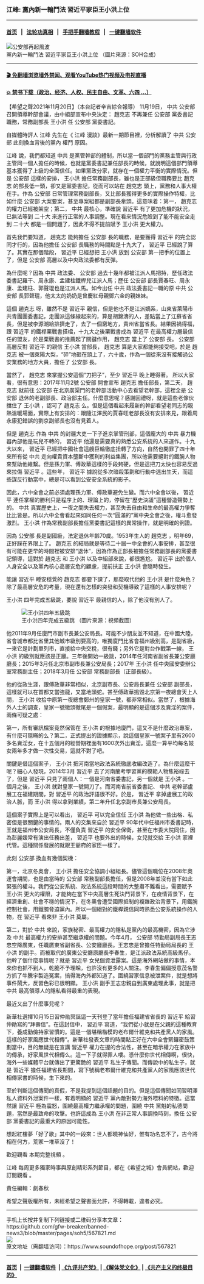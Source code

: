 ### 江峰: 黨內新一輪鬥法  習近平家臣王小洪上位 
------------------------

#### [首页](https://github.com/gfw-breaker/banned-news3/blob/master/README.md) &nbsp;&nbsp;|&nbsp;&nbsp; [法轮功真相](https://github.com/begood0513/basic/blob/master/README.md)  &nbsp;&nbsp;|&nbsp;&nbsp; [手把手翻墙教程](https://github.com/gfw-breaker/guides/wiki)  &nbsp;&nbsp;|&nbsp;&nbsp; [一键翻墙软件](https://github.com/gfw-breaker/nogfw/blob/master/README.md)  



<div><img alt="公安部再起風波" src="https://img.soundofhope.org/2021-11/1637467093234.jpg"/>
<br/><figcaption class="caption">
 黨內新一輪鬥法 習近平家臣王小洪上位 （圖片來源：SOH合成）
</figcaption></div><hr/>

#### [ 🎬  免翻墙浏览墙外禁闻、观看YouTube热门视频及电视直播](https://github.com/gfw-breaker/HelloWorld)

#### [ 💥  禁书下载（政治、经济、人权、民主自由、文革、六四 ...）](https://github.com/gfw-breaker/books/blob/master/README.md)

<div><div class="Content__Wrapper sc-1bvya0-0 grZQxZ">
 <p class="meta-top">
  <span class="meta">
   【希望之聲2021年11月20日】（本台記者辛吉綜合報導）
  </span>
  11月19日，
  <ok href="/term/1059?lang=b5">
   中共
  </ok>
  <ok href="/term/1318?lang=b5">
   公安部
  </ok>
  召開領導幹部會議，由中組部宣布中央決定：
  <ok href="/term/44497?lang=b5">
   趙克志
  </ok>
  不再兼任
  <ok href="/term/1318?lang=b5">
   公安部
  </ok>
  黨委書記職務，常務副部長
  <ok href="/term/21992?lang=b5">
   王小洪
  </ok>
  任
  <ok href="/term/1318?lang=b5">
   公安部
  </ok>
  黨委書記。
 </p>
 <p>
  自媒體時評人
  <ok href="/term/3461?lang=b5">
   江峰
  </ok>
  先生在《
  <ok href="/term/3461?lang=b5">
   江峰
  </ok>
  漫談》最新一期節目裡，分析解讀了
  <ok href="/term/1059?lang=b5">
   中共
  </ok>
  <ok href="/term/1318?lang=b5">
   公安部
  </ok>
  此刻換血背後的黨內
  <ok href="/term/613791?lang=b5">
   權鬥
  </ok>
  原因。
 </p>
 <div class="AD_Embed__Wrap-sc-1xslmin-0 igMuqX module desktop">
  <div>
  </div>
 </div>
 <p>
  <ok href="/term/3461?lang=b5">
   江峰
  </ok>
  說，我們都知道
  <ok href="/term/1059?lang=b5">
   中共
  </ok>
  是黨管幹部的體制，所以當一個部門的黨務主管與行政主管同一個人擔任的時候，也就是黨委書記兼任部長的時候，就說明這個部門領導基本獲得了上級的全面信任。如果黨政分家，就存在一個權力平衡的實際情況。但是
  <ok href="/term/1318?lang=b5">
   公安部
  </ok>
  這樣的安排，
  <ok href="/term/21992?lang=b5">
   王小洪
  </ok>
  擔任常務副部長，雖也是正部級但職務要比
  <ok href="/term/44497?lang=b5">
   趙克志
  </ok>
  的部長低一頭，卻又是黨委書記，從而可以站在
  <ok href="/term/44497?lang=b5">
   趙克志
  </ok>
  頭上，黨務和人事大權在手。作為
  <ok href="/term/1318?lang=b5">
   公安部
  </ok>
  日常管理常務副部長，又比部長獲得更多的實際操作特權，比如什麼
  <ok href="/term/1318?lang=b5">
   公安部
  </ok>
  大案要案，甚至專案組都是副部長牽頭。這意味着：第一，
  <ok href="/term/44497?lang=b5">
   趙克志
  </ok>
  的權力已經被架空；第二，
  <ok href="/term/1059?lang=b5">
   中共
  </ok>
  最核心，準確說
  <ok href="/term/1063?lang=b5">
   習近平
  </ok>
  有了更加危機的狀況，已無法等到
  <ok href="/term/294559?lang=b5">
   二十大
  </ok>
  來進行正常的人事調整。現在看來情況危險到了能不能安全走到
  <ok href="/term/294559?lang=b5">
   二十大
  </ok>
  都是一個問題了，因此不得不提前賦予
  <ok href="/term/21992?lang=b5">
   王小洪
  </ok>
  更大權力。
 </p>
 <p>
  首先我們要知道，
  <ok href="/term/44497?lang=b5">
   趙克志
  </ok>
  能夠擔任
  <ok href="/term/1318?lang=b5">
   公安部
  </ok>
  長的職務，是要獲得
  <ok href="/term/1063?lang=b5">
   習近平
  </ok>
  的完全認同才行的，因為他擔任
  <ok href="/term/1318?lang=b5">
   公安部
  </ok>
  長職務的時間點是十九大了，
  <ok href="/term/1063?lang=b5">
   習近平
  </ok>
  已經說了算了。其實在那個階段，
  <ok href="/term/1063?lang=b5">
   習近平
  </ok>
  已經想把
  <ok href="/term/21992?lang=b5">
   王小洪
  </ok>
  放到
  <ok href="/term/1318?lang=b5">
   公安部
  </ok>
  第一把手的位置上了，但是
  <ok href="/term/1318?lang=b5">
   公安部
  </ok>
  高層以及中央政法委都有反彈。
 </p>
 <p>
  為什麼呢？因為
  <ok href="/term/1059?lang=b5">
   中共
  </ok>
  政法委、
  <ok href="/term/1318?lang=b5">
   公安部
  </ok>
  過去十幾年都被江派人馬把持，歷任政法委書記羅干、周永康、孟建柱鐵桿兒江派人馬；歷任
  <ok href="/term/1318?lang=b5">
   公安部
  </ok>
  部長賈春旺、周永康、孟建柱、郭聲琨也是江派人馬。如今出任
  <ok href="/term/1059?lang=b5">
   中共
  </ok>
  政法委書記一職的原
  <ok href="/term/1059?lang=b5">
   中共
  </ok>
  <ok href="/term/1318?lang=b5">
   公安部
  </ok>
  長郭聲琨，他太太的奶奶是曾慶紅母親鄧六金的親妹妹。
 </p>
 <p>
  這個
  <ok href="/term/44497?lang=b5">
   趙克志
  </ok>
  呀，雖然不是
  <ok href="/term/1063?lang=b5">
   習近平
  </ok>
  親信，但是他也不是江派嫡系，山東省萊陽市共青團團委書記，走團派這條線起來的，算是胡錦濤的人，差點當上了江蘇省省長，但是被李源潮給排擠走了，去了一個窮地方，貴州省當省長。結果因禍得福，跟
  <ok href="/term/1063?lang=b5">
   習近平
  </ok>
  的鐵桿栗戰書搭檔，十九大之後栗戰書成為
  <ok href="/term/1063?lang=b5">
   習近平
  </ok>
  在最高權力層最信任的盟友，於是栗戰書的推薦起了關鍵作用，
  <ok href="/term/44497?lang=b5">
   趙克志
  </ok>
  當上了
  <ok href="/term/1318?lang=b5">
   公安部
  </ok>
  長。
  <ok href="/term/1318?lang=b5">
   公安部
  </ok>
  高層反對
  <ok href="/term/1063?lang=b5">
   習近平
  </ok>
  的親信
  <ok href="/term/21992?lang=b5">
   王小洪
  </ok>
  當部長，
  <ok href="/term/44497?lang=b5">
   趙克志
  </ok>
  算是大家都能夠接受吧，於是
  <ok href="/term/44497?lang=b5">
   趙克志
  </ok>
  被一個萊陽大梨，“砰”地砸在頭上了，六十歲，作為一個從來沒有接觸過公安業務的地方大員，擔任了
  <ok href="/term/1318?lang=b5">
   公安部
  </ok>
  長。
 </p>
 <p>
  當然了，
  <ok href="/term/44497?lang=b5">
   趙克志
  </ok>
  來掌握公安這個“刀把子”，至少
  <ok href="/term/1063?lang=b5">
   習近平
  </ok>
  晚上睡得著。 所以大家看，很有意思：2017年11月2號
  <ok href="/term/1318?lang=b5">
   公安部
  </ok>
  開會宣布
  <ok href="/term/44497?lang=b5">
   趙克志
  </ok>
  擔任部長，第二天，
  <ok href="/term/44497?lang=b5">
   趙克志
  </ok>
  就前往
  <ok href="/term/1318?lang=b5">
   公安部
  </ok>
  在北京廣渠門的老幹部活動中心去看望老幹部，這裡全是
  <ok href="/term/1318?lang=b5">
   公安部
  </ok>
  退休的老副部長、政治部主任。什麼意思呢？感謝回禮呀，就是這些老傢伙擋住了
  <ok href="/term/21992?lang=b5">
   王小洪
  </ok>
  ，認可了
  <ok href="/term/44497?lang=b5">
   趙克志
  </ok>
  么。但是這個看起來履新的幹部看望老同志的親熱溫暖場面，實際上有安排的：跟隨江澤民的賈春旺老部長沒有安排來見，跟着周永康犯錯誤的劉京副部長也沒有見着人。
 </p>
 <div class="AD_Embed__Wrap-sc-1xslmin-0 igMuqX module desktop">
  <div>
  </div>
 </div>
 <p>
  但是
  <ok href="/term/44497?lang=b5">
   趙克志
  </ok>
  作為
  <ok href="/term/1059?lang=b5">
   中共
  </ok>
  的封疆大吏一下子進京掌管刑部，這個龐大的
  <ok href="/term/1059?lang=b5">
   中共
  </ok>
  暴力機器內部他是玩兒不轉的，
  <ok href="/term/1063?lang=b5">
   習近平
  </ok>
  他還是需要真的熟悉公安系統的人來運作。十九大以來，
  <ok href="/term/1063?lang=b5">
   習近平
  </ok>
  已經把中國社會這艘巨輪徹底扭轉了方向，自然也開罪了四十年來所有從
  <ok href="/term/1059?lang=b5">
   中共
  </ok>
  走向權貴資本壟斷中獲利的利益集團，所以他需要絕對的鐵腕人物來幫助他維繫。但是孫力軍、傅政華這樣的手段夠硬，但是這把刀太快也容易反過來拉傷
  <ok href="/term/1063?lang=b5">
   習近平
  </ok>
  。這些年，
  <ok href="/term/1063?lang=b5">
   習近平
  </ok>
  據說從多次暗殺策劃和行動中逃出生天，而這些謀反行動當中，總是可以看到公安安全系統的影子。
 </p>
 <p>
  因此，六中全會之前必須處理孫力軍、傅政華避免生變。而六中全會以後，
  <ok href="/term/1063?lang=b5">
   習近平
  </ok>
  連任掌權的勝利只是程序上的、理論上的，停留在“歷史決議”這種營造聲勢上的。
  <ok href="/term/1059?lang=b5">
   中共
  </ok>
  真實歷史上，一夜之間失去權力，甚至失去自由和生命的最高權力爭奪比比皆是。所以六中全會看起來如同任何一次“圓滿的”黨中央全會之後，權斗愈發激烈。
  <ok href="/term/21992?lang=b5">
   王小洪
  </ok>
  作為常務副部長擔任黨委書記這樣的異常操作，就是明確的例證。
 </p>
 <p>
  因為
  <ok href="/term/1318?lang=b5">
   公安部
  </ok>
  長是副國級，法定退休年齡70歲。1953年生人的
  <ok href="/term/44497?lang=b5">
   趙克志
  </ok>
  ，明年69，正好踩在界限上了。
  <ok href="/term/44497?lang=b5">
   趙克志
  </ok>
  的結局就是等待二十屆一中全會的人事安排，甚至很有可能在更早的時間裡被安排“退休”，因為作為正部長被擔任常務副部長的黨委書記領導，這對於
  <ok href="/term/44497?lang=b5">
   趙克志
  </ok>
  和
  <ok href="/term/21992?lang=b5">
   王小洪
  </ok>
  以及中組部來說，都很尷尬。
  <ok href="/term/1063?lang=b5">
   習近平
  </ok>
  出於個人人身安全以及黨內核心高層安危的顧慮，提前扶正
  <ok href="/term/21992?lang=b5">
   王小洪
  </ok>
  會隨時發生。
 </p>
 <p>
  能讓
  <ok href="/term/1063?lang=b5">
   習近平
  </ok>
  睡安穩覺的
  <ok href="/term/44497?lang=b5">
   趙克志
  </ok>
  都要下課了，那麼取代他的
  <ok href="/term/21992?lang=b5">
   王小洪
  </ok>
  是什麼角色？除了最高層安危的考量，現在還有怎樣的突發和契機導致了這樣的人事安排呢？
 </p>
 <p>
  <ok href="/term/21992?lang=b5">
   王小洪
  </ok>
  四年完成五級跳，要說
  <ok href="/term/1063?lang=b5">
   習近平
  </ok>
  最親信的人，除了他沒有別人了。
 </p>
 <figure class="OImage__StyledFigure-sc-1lfley0-0 hHSfVg">
  <img alt="王小洪四年五級跳" src="https://img.soundofhope.org/2021-11/1637466996802.jpg"/>
  <br/><figcaption>
   王小洪四年完成五級跳 （圖片來源：視頻截圖）
  </figcaption>
 </figure>
 <p>
  他2011年9月任廈門市副市長兼公安局長。可能不少朋友並不知道，在中國大陸，省會城市都比省里其他城市級別要高的，唯獨廈門比省會福州級別高，是副省級，一來它是計劃單列市，直接給中央交稅，很有錢；另外它是對台作戰第一線，
  <ok href="/term/21992?lang=b5">
   王小洪
  </ok>
  的級別就應該是正廳。三年後開始一級跳，2014年任河南省副省長兼公安廳廳長；2015年3月任北京市副市長兼公安局長；2017年
  <ok href="/term/21992?lang=b5">
   王小洪
  </ok>
  任中央國安委辦公室常務副主任；2018年3月任
  <ok href="/term/1318?lang=b5">
   公安部
  </ok>
  常務副部長（正部長級）。
 </p>
 <p>
  他的從政生涯，跟傅政華非常相似，北京副市長、公安局長兼任
  <ok href="/term/1318?lang=b5">
   公安部
  </ok>
  副部長，這樣就可以在首都又當強龍，又當地頭蛇。甚至傅政華搗毀北京第一夜總會天上人間，
  <ok href="/term/21992?lang=b5">
   王小洪
  </ok>
  收拾中原第一夜總會鄭州的皇家一號，都非常相似。當然了，根據海外人士的調查，皇家一號徹頭徹尾是一個假案，最明顯的是這個涉及賣淫的案件，兩條可疑之處：
 </p>
 <div class="AD_Embed__Wrap-sc-1xslmin-0 igMuqX module desktop">
  <div>
  </div>
 </div>
 <p>
  第一，所有審訊檔案竟然保管在
  <ok href="/term/21992?lang=b5">
   王小洪
  </ok>
  的根據地廈門，這又不是什麼政治專案，有什麼可隱瞞的么？第二，正式提出的證據顯示，說這個皇家一號案子里有2600多名賣淫女，在十五個月的經營期裡面有1600次外出賣淫。這麼一算平均每名妓女兩年多才做一次性交易，這就不對了吧。
 </p>
 <p>
  關鍵是借這個案子，
  <ok href="/term/21992?lang=b5">
   王小洪
  </ok>
  把河南當地政法系統徹底收編改造了。為什麼這麼干呢？細心人發現，2014年3月
  <ok href="/term/1063?lang=b5">
   習近平
  </ok>
  去了河南蘭考學習黨的模範人物焦裕祿去了，但是
  <ok href="/term/1063?lang=b5">
   習近平
  </ok>
  只見了兩個人：一個是河南省委書記，另一個就是
  <ok href="/term/21992?lang=b5">
   王小洪
  </ok>
  。一個月之後，
  <ok href="/term/21992?lang=b5">
   王小洪
  </ok>
  就對皇家一號開刀了。而河南省前省委書記、
  <ok href="/term/1059?lang=b5">
   中共
  </ok>
  老幹部盧展工在福建期間，對
  <ok href="/term/1063?lang=b5">
   習近平
  </ok>
  的政治評語很不好。於是，
  <ok href="/term/1063?lang=b5">
   習近平
  </ok>
  拿掉盧展工的政治人脈，而
  <ok href="/term/21992?lang=b5">
   王小洪
  </ok>
  得以拿到業績，第二年升任北京副市長兼公安局長。
 </p>
 <p>
  這個案子實際上是可以看出，
  <ok href="/term/1063?lang=b5">
   習近平
  </ok>
  可以完全信任
  <ok href="/term/21992?lang=b5">
   王小洪
  </ok>
  為他做一些出格、私密但是很關鍵的事情的。兩人的交集來自於
  <ok href="/term/1063?lang=b5">
   習近平
  </ok>
  90年代中任福州市委書記時，王就是福州市公安局長，不僅負責
  <ok href="/term/1063?lang=b5">
   習近平
  </ok>
  的安全保衛，甚至在市委大院同住，因為彭麗媛常有演出任務出差，
  <ok href="/term/1063?lang=b5">
   習近平
  </ok>
  也要外出的時候，女兒就交給
  <ok href="/term/21992?lang=b5">
   王小洪
  </ok>
  家裡代管。這種關係發展的就跟王爺府的家臣一樣了。
 </p>
 <p>
  此刻
  <ok href="/term/1318?lang=b5">
   公安部
  </ok>
  換血有幾個契機：
 </p>
 <p>
  第一，北京冬奧會，
  <ok href="/term/21992?lang=b5">
   王小洪
  </ok>
  擔任安全協調小組組長。儘管這個職位在2008年奧運會期間，也是由當時的
  <ok href="/term/1318?lang=b5">
   公安部
  </ok>
  常務副部長擔任，但是2008年並沒有當下如此緊張的權斗。我們從公安系統、政法系統這段時間的大整肅不難看出，需要賦予
  <ok href="/term/21992?lang=b5">
   王小洪
  </ok>
  更大的權限，才能夠在當下中央高層生死決鬥背景下，在疫情背景下，在經濟重創、社會不穩的情況下，在冬奧會遭受國際抵制的複雜政治背景下，用鐵腕控制社會，用鐵腕脅迫黨內。所以一個絕對的鐵桿親信同時熟悉公安系統操作的人物，在
  <ok href="/term/1063?lang=b5">
   習近平
  </ok>
  看來非
  <ok href="/term/21992?lang=b5">
   王小洪
  </ok>
  莫屬。
 </p>
 <p>
  第二，對於
  <ok href="/term/1059?lang=b5">
   中共
  </ok>
  來說，家族秘密、最高權力的隱私是黨內的最高機密，因為它涉及
  <ok href="/term/1059?lang=b5">
   中共
  </ok>
  最高權力的安排甚至繼承權的問題。今年4月，
  <ok href="/term/1318?lang=b5">
   公安部
  </ok>
  特勤局副局長王志忠空降廣東，任職廣東省副省長、公安廳廳長。王志忠是曾擔任特勤局局長的
  <ok href="/term/21992?lang=b5">
   王小洪
  </ok>
  的副手。而被取代的廣東公安廳原廳長李春生，是江派政法系統高級馬仔。他幹了個什麼事情呢？就是
  <ok href="/term/1063?lang=b5">
   習近平
  </ok>
  女兒個資泄露案。這是海外網站做的事情，本來你也抓不到人，乾脆不予理睬，也許沒有更多的人關注。李春生偏偏授意茂名警方抓了牛騰宇製造冤案，搞得海內外都知道了。圍繞習家信息被泄案件，就是想將事件鬧大，反習色彩已很明顯。
  <ok href="/term/21992?lang=b5">
   王小洪
  </ok>
  副手王志忠親自到廣東處理此事，就是把
  <ok href="/term/1059?lang=b5">
   中共
  </ok>
  最高領導人的隱私看得最重的表現。
 </p>
 <div class="AD_Embed__Wrap-sc-1xslmin-0 igMuqX module desktop">
  <div>
  </div>
 </div>
 <p>
  最近又出了什麼事兒呢？
 </p>
 <p>
  新華社選擇10月15日習仲勛冥誕這一天刊登了當年擔任福建省省長的
  <ok href="/term/1063?lang=b5">
   習近平
  </ok>
  給習仲勛寫的“拜壽信”。在這封信中，
  <ok href="/term/1063?lang=b5">
   習近平
  </ok>
  寫道，“我們從小就是在父親的這種教育下，養成勤儉持家習慣的。這是一個堪稱楷模的老布爾什維克和共產黨人的家風。這樣的好家風應世代相傳”。新華社發表文章的時間點正好在六中全會緊鑼密鼓策劃當中，目的無疑是在宣講
  <ok href="/term/1063?lang=b5">
   習近平
  </ok>
  權力在握的合法性，甚至在暗示權力在家族中的傳承，好家風世代相傳么。這一下子就得罪人嘍。憑什麼你世代相傳啊，很快，海外一些媒體平台就傳出了更驚艷的
  <ok href="/term/1063?lang=b5">
   習近平
  </ok>
  私生子傳聞。而傳說中的私生子，就是
  <ok href="/term/1063?lang=b5">
   習近平
  </ok>
  擔任福建省長期間，寫下號稱老布爾什維克和共產黨人的家風應該世代相傳家書的時候，生下來的。
 </p>
 <p>
  至於判斷這個傳聞的真假，不是我提到這個話題的目的。但是這個傳聞如同習明澤私人資料外泄案件一樣，有着明顯的
  <ok href="/term/1063?lang=b5">
   習近平
  </ok>
  黨內敵對勢力海外喂料的特徵。這當然讓
  <ok href="/term/1063?lang=b5">
   習近平
  </ok>
  極為震怒，圍繞最高權力繼承權的問題，圍繞
  <ok href="/term/1059?lang=b5">
   中共
  </ok>
  黨魁的私德問題，當然是最致命的攻擊。也許這成為
  <ok href="/term/21992?lang=b5">
   王小洪
  </ok>
  在非正常人事調換時刻，換任
  <ok href="/term/1318?lang=b5">
   公安部
  </ok>
  黨委書記的最重大的原因可能性。
 </p>
 <p>
  想起紅樓夢「好了歌」其中的一段來：世人都曉神仙好，惟有功名忘不了，古今將相在何方，荒冢一堆草沒了！
 </p>
 <p>
  歡迎觀看
  <ok href="https://youtu.be/_8in30nZ1lE">
   本期完整視頻
  </ok>
  。
 </p>
 <p>
  <ok href="https://www.soundofhope.org/term/3461">
   江峰
  </ok>
  每周更多獨家時事與原創精彩系列節目，都在《希望之城》會員網站，歡迎
  <ok href="https://landofhope.tv/jiangfeng">
   訂閱觀看
  </ok>
  。
 </p>
 <p class="meta-btm">
  責任編輯：劇春秋
 </p>
 <p class="meta-btm">
  希望之聲版權所有，未經希望之聲書面允許，不得轉載，違者必究。
 </p>
</div>
</div>
<hr/>
手机上长按并复制下列链接或二维码分享本文章：<br/>
https://github.com/gfw-breaker/banned-news3/blob/master/pages/soh5/567821.md <br/>
<a href='https://github.com/gfw-breaker/banned-news3/blob/master/pages/soh5/567821.md'><img src='https://github.com/gfw-breaker/banned-news3/blob/master/pages/soh5/567821.md.png'/></a> <br/>
原文地址（需翻墙访问）：https://www.soundofhope.org/post/567821


------------------------
#### [首页](https://github.com/gfw-breaker/banned-news3/blob/master/README.md) &nbsp;|&nbsp; [一键翻墙软件](https://github.com/gfw-breaker/nogfw/blob/master/README.md) &nbsp;| [《九评共产党》](https://github.com/gfw-breaker/9ping.md/blob/master/README.md#九评之一评共产党是什么) | [《解体党文化》](https://github.com/gfw-breaker/jtdwh.md/blob/master/README.md) | [《共产主义的终极目的》](https://github.com/gfw-breaker/gczydzjmd.md/blob/master/README.md)


<img src='http://gfw-breaker.win/banned-news3/pages/soh5/567821.md' width='0px' height='0px'/>